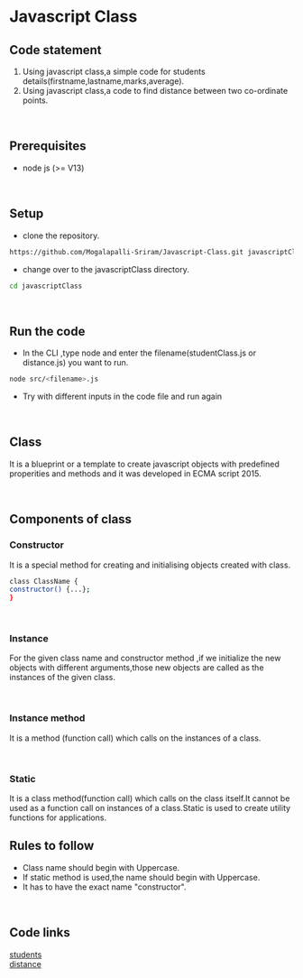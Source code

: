 # Javascript Class

## Code statement
1. Using javascript class,a simple code for students details(firstname,lastname,marks,average).
2. Using javascript class,a code to find distance between two co-ordinate points.

<br>

## Prerequisites
* node js (>= V13)

<br>

## Setup
* clone the repository.
```bash
https://github.com/Mogalapalli-Sriram/Javascript-Class.git javascriptClass
```
* change over to the javascriptClass directory.
```bash
cd javascriptClass
```
<br>

## Run the code
* In the CLI ,type node and enter the filename(studentClass.js or distance.js) you want to run.
```bash
node src/<filename>.js
```
* Try with different inputs in the code file and run again 

<br>

## Class
 It is a blueprint or a template to create javascript objects with predefined properities and methods and it was developed in ECMA script 2015.

<br>

## Components of class
### Constructor
It is a special method for creating and initialising objects created with class.

``` bash
class ClassName {
constructor() {...};
}
```
<br>

### Instance
For the given class name and constructor method ,if we initialize the new objects with different arguments,those new objects are called as the instances of the given class.

<br>

### Instance method
It is a method (function call) which calls on the instances of a class.

<br>

### Static
It is a class method(function call) which calls on the class itself.It cannot be used as a function call on instances of a class.Static is used to create utility functions for applications.
<br>

## Rules to follow
* Class name should begin with Uppercase.
* If static method is used,the name should begin with Uppercase.
* It has to have the exact name "constructor".

<br>

## Code links
[students](./src) <br>
[distance](./src)

